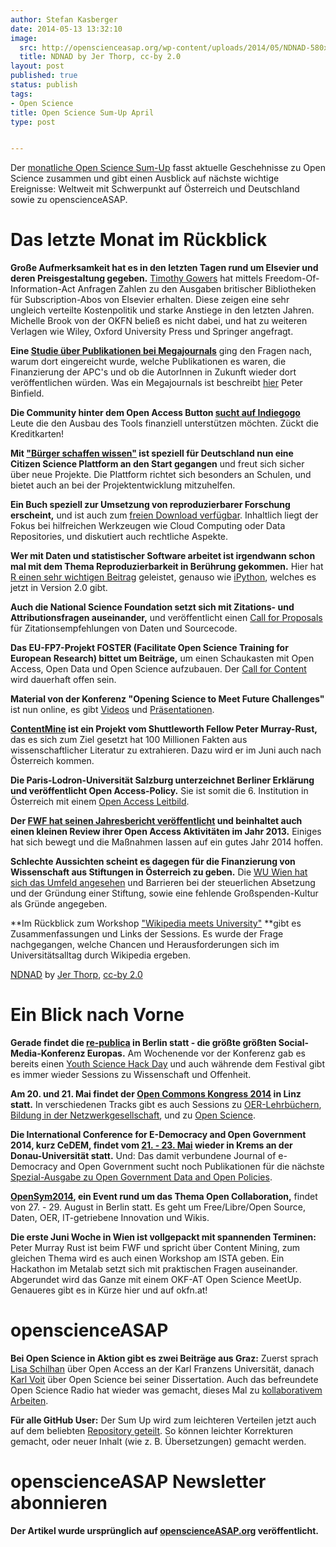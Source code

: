 ```yaml
---
author: Stefan Kasberger
date: 2014-05-13 13:32:10
image:
  src: http://openscienceasap.org/wp-content/uploads/2014/05/NDNAD-580x580.jpg
  title: NDNAD by Jer Thorp, cc-by 2.0
layout: post
published: true
status: publish
tags:
- Open Science
title: Open Science Sum-Up April
type: post


---
```


Der [monatliche Open Science Sum-Up](http://openscienceasap.org/social/monthly-sum-up/) fasst aktuelle Geschehnisse zu Open Science zusammen und gibt einen Ausblick auf nächste wichtige Ereignisse: Weltweit mit Schwerpunkt auf Österreich und Deutschland sowie zu openscienceASAP.

# Das letzte Monat im Rückblick

**Große Aufmerksamkeit hat es in den letzten Tagen rund um Elsevier und deren Preisgestaltung gegeben.** [Timothy Gowers](http://gowers.wordpress.com/2014/04/24/elsevier-journals-some-facts/) hat mittels Freedom-Of-Information-Act Anfragen Zahlen zu den Ausgaben britischer Bibliotheken für Subscription-Abos von Elsevier erhalten. Diese zeigen eine sehr ungleich verteilte Kostenpolitik und starke Anstiege in den letzten Jahren. Michelle Brook von der OKFN beließ es nicht dabei, und hat zu weiteren Verlagen wie Wiley, Oxford University Press und Springer angefragt.

**Eine [Studie über Publikationen bei Megajournals](https://peerj.com/articles/365/)** ging den Fragen nach, warum dort eingereicht wurde, welche Publikationen es waren, die Finanzierung der APC's und ob die AutorInnen in Zukunft wieder dort veröffentlichen würden. Was ein Megajournals ist beschreibt [hier](http://creativecommons.org.nz/2013/10/open-access-megajournals-have-they-changed-everything/) Peter Binfield.

**Die Community hinter dem Open Access Button [sucht auf Indiegogo](https://www.indiegogo.com/projects/button-2-0#home)** Leute die den Ausbau des Tools finanziell unterstützen möchten. Zückt die Kreditkarten!

**Mit ["Bürger schaffen wissen"](http://www.buergerschaffenwissen.de/) ist speziell für Deutschland nun eine Citizen Science Plattform an den Start gegangen** und freut sich sicher über neue Projekte. Die Plattform richtet sich besonders an Schulen, und bietet auch an bei der Projektentwicklung mitzuhelfen.

**Ein Buch speziell zur Umsetzung von reproduzierbarer Forschung erscheint,** und ist auch zum [freien Download verfügbar](https://osf.io/s9tya/wiki/home/). Inhaltlich liegt der Fokus bei hilfreichen Werkzeugen wie Cloud Computing oder Data Repositories, und diskutiert auch rechtliche Aspekte.

**Wer mit Daten und statistischer Software arbeitet ist irgendwann schon mal mit dem Thema Reproduzierbarkeit in Berührung gekommen.** Hier hat [R einen sehr wichtigen Beitrag](http://www.fastcolabs.com/3028381/how-the-rise-of-the-r-computer-language-is-bringing-open-source-to-science) geleistet, genauso wie [iPython](http://ipython.org/), welches es jetzt in Version 2.0 gibt.

**Auch die National Science Foundation setzt sich mit Zitations- und Attributionsfragen auseinander,** und veröffentlicht einen [Call for Proposals](http://www.nsf.gov/pubs/2014/nsf14059/nsf14059.jsp) für Zitationsempfehlungen von Daten und Sourcecode.

**Das EU-FP7-Projekt FOSTER (Facilitate Open Science Training for European Research) bittet um Beiträge,** um einen Schaukasten mit Open Access, Open Data und Open Science aufzubauen. Der [Call for Content](http://www.fosteropenscience.eu/content-for-open-science/) wird dauerhaft offen sein.

**Material von der Konferenz "Opening Science to Meet Future Challenges"** ist nun online, es gibt [Videos](https://conference2014.ceon.pl/conference/videos/) und [Präsentationen](https://conference2014.ceon.pl/conference/presentations/).

**[ContentMine](http://contentmine.org/) ist ein Projekt vom Shuttleworth Fellow Peter Murray-Rust,** das es sich zum Ziel gesetzt hat 100 Millionen Fakten aus wissenschaftlicher Literatur zu extrahieren. Dazu wird er im Juni auch nach Österreich kommen.

**Die Paris-Lodron-Universität Salzburg unterzeichnet Berliner Erklärung und veröffentlicht Open Access-Policy.** Sie ist somit die 6. Institution in Österreich mit einem [Open Access Leitbild](http://www.uni-salzburg.at/index.php?id=65443).

**Der [FWF hat seinen Jahresbericht veröffentlicht](http://www.fwf.ac.at/de/public_relations/publikationen/jahresberichte/fwf-jahresbericht-2013.pdf) und beinhaltet auch einen kleinen Review ihrer Open Access Aktivitäten im Jahr 2013.** Einiges hat sich bewegt und die Maßnahmen lassen auf ein gutes Jahr 2014 hoffen.

**Schlechte Aussichten scheint es dagegen für die Finanzierung von Wissenschaft aus Stiftungen in Österreich zu geben.** Die [WU Wien hat sich das Umfeld angesehen](http://science.apa.at/rubrik/politik_und_wirtschaft/Stiftungen_fuer_Forschung_Experten_skeptisch/SCI_20140414_SCI40111351017920968) und Barrieren bei der steuerlichen Absetzung und der Gründung einer Stiftung, sowie eine fehlende Großspenden-Kultur als Gründe angegeben.

**Im Rückblick zum Workshop ["Wikipedia meets University"](https://www.wikimedia.at/content/15-m%C3%A4rz-2014-wikipedia-meets-university) **gibt es Zusammenfassungen und Links der Sessions. Es wurde der Frage nachgegangen, welche Chancen und Herausforderungen sich im Universitätsalltag durch Wikipedia ergeben.

[NDNAD](http://www.flickr.com/photos/blprnt/3590936904/in/photostream/) by [Jer Thorp](http://www.flickr.com/photos/blprnt/), [cc-by 2.0](https://creativecommons.org/licenses/by/2.0/)

# Ein Blick nach Vorne

**Gerade findet die [re-publica](http://re-publica.de/) in Berlin statt - die größte größten Social-Media-Konferenz Europas.** Am Wochenende vor der Konferenz gab es bereits einen [Youth Science Hack Day](http://re-publica.de/en/news/call-projects-youth-science-hack-day) und auch währende dem Festival gibt es immer wieder Sessions zu Wissenschaft und Offenheit.

**Am 20. und 21. Mai findet der [Open Commons Kongress 2014](http://opencommons.public1.linz.at/oc14) in Linz statt.** In verschiedenen Tracks gibt es auch Sessions zu [OER-Lehrbüchern](http://opencommons.public1.linz.at/oc14-vortrag-l3t-der-weg-eines-oer-lehrbuches), [Bildung in der Netzwerkgesellschaft](http://opencommons.public1.linz.at/oc14-vortrag-ununi-tv-meets-open-education-bildungspolitischer-rockn-roll-mit-shopsystem), und zu [Open Science](http://opencommons.public1.linz.at/oc14-vortrag-open-science-in-osterreich-packen-wirs-an).

**Die International Conference for E-Democracy and Open Government 2014, kurz CeDEM, findet vom [21\. - 23. Mai](http://www.donau-uni.ac.at/en/department/gpa/telematik/edemocracy-conference/edem/vid/19486/) wieder in Krems an der Donau-Universität statt.** Und: Das damit verbundene Journal of e-Democracy and Open Government sucht noch Publikationen für die nächste [Spezial-Ausgabe zu Open Government Data and Open Policies](http://www.jedem.org/announcement/view/12).

**[OpenSym2014](http://www.opensym.org/), ein Event rund um das Thema Open Collaboration,** findet von 27. - 29. August in Berlin statt. Es geht um Free/Libre/Open Source, Daten, OER, IT-getriebene Innovation und Wikis.

**Die erste Juni Woche in Wien ist vollgepackt mit spannenden Terminen:** Peter Murray Rust ist beim FWF und spricht über Content Mining, zum gleichen Thema wird es auch einen Workshop am ISTA geben. Ein Hackathon im Metalab setzt sich mit praktischen Fragen auseinander. Abgerundet wird das Ganze mit einem OKF-AT Open Science MeetUp. Genaueres gibt es in Kürze hier und auf okfn.at!

# openscienceASAP

**Bei Open Science in Aktion gibt es zwei Beiträge aus Graz:** Zuerst sprach [Lisa Schilhan](http://openscienceasap.org/stream/2014/04/07/osia6-open-access-an-der-uni-graz/) über Open Access an der Karl Franzens Universität, danach [Karl Voit](http://openscienceasap.org/stream/2014/04/21/osia7-open-science-in-der-praxis/) über Open Science bei seiner Dissertation. Auch das befreundete Open Science Radio hat wieder was gemacht, dieses Mal zu [kollaborativem Arbeiten](http://www.openscienceradio.de/2014/04/osr016-kollaborative-wissenschaft/).

**Für alle GitHub User:** Der Sum Up wird zum leichteren Verteilen jetzt auch auf dem beliebten [Repository geteilt](https://github.com/openscienceASAP/monatlicher-open-science-sum-up). So können leichter Korrekturen gemacht, oder neuer Inhalt (wie z. B. Übersetzungen) gemacht werden.

# openscienceASAP Newsletter abonnieren

**Der Artikel wurde ursprünglich auf [openscienceASAP.org](http://openscienceasap.org/stream/2014/05/07/open-science-sum-up-april/) veröffentlicht.**